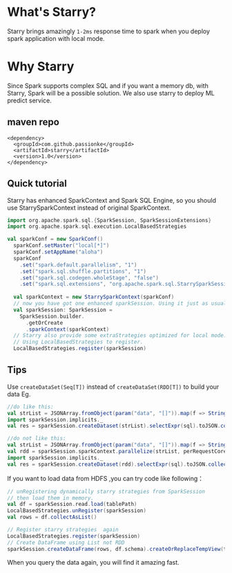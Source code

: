# What's Starry?

Starry brings amazingly `1-2ms`  response time to spark when you deploy spark application with local mode.

# Why Starry 

Since Spark supports complex SQL and if you want a memory db, with Starry, Spark will be a possible solution.
We also use starry to deploy ML predict service.

## maven repo

```
<dependency>
  <groupId>com.github.passionke</groupId>
  <artifactId>starry</artifactId>
  <version>1.0</version>
</dependency>
```


## Quick tutorial

Starry has enhanced SparkContext and Spark SQL Engine, so you should use StarrySparkContext instead of original 
SparkContext.

```scala
import org.apache.spark.sql.{SparkSession, SparkSessionExtensions}
import org.apache.spark.sql.execution.LocalBasedStrategies

val sparkConf = new SparkConf()
  sparkConf.setMaster("local[*]")
  sparkConf.setAppName("aloha")
  sparkConf
    .set("spark.default.parallelism", "1")
    .set("spark.sql.shuffle.partitions", "1")
    .set("spark.sql.codegen.wholeStage", "false")
    .set("spark.sql.extensions", "org.apache.spark.sql.StarrySparkSessionExtension")
  
  val sparkContext = new StarrySparkContext(sparkConf)
  // now you have got one enhanced sparkSession. Using it just as usual.
  val sparkSession: SparkSession =
    SparkSession.builder.
      .getOrCreate
      .sparkContext(sparkContext)
  // Starry also provide some extraStrategies optimized for local mode. 
  // Using LocalBasedStrategies to register.
  LocalBasedStrategies.register(sparkSession)  
```

## Tips

Use `createDataSet(Seq[T])` instead of `createDataSet(RDD[T])` to build your data Eg.

```scala
//do like this:
val strList = JSONArray.fromObject(param("data", "[]")).map(f => StringFeature(f.toString))
import sparkSession.implicits._
val res = sparkSession.createDataset(strList).selectExpr(sql).toJSON.collect().mkString(",")

//do not like this:
val strList = JSONArray.fromObject(param("data", "[]")).map(f => StringFeature(f.toString))
val rdd = sparkSession.sparkContext.parallelize(strList, perRequestCoreNum)
import sparkSession.implicits._
val res = sparkSession.createDataset(rdd).selectExpr(sql).toJSON.collect().mkString(",")
```

If you want to load data from HDFS ,you can try code like following：

```scala
// unRegistering dynamically starry strategies from SparkSession
// then load them in memory.
val df = sparkSession.read.load(tablePath)
LocalBasedStrategies.unRegister(sparkSession)
val rows = df.collectAsList()

// Register starry strategies  again 
LocalBasedStrategies.register(sparkSession)
// Create DataFrame using List not RDD 
sparkSession.createDataFrame(rows, df.schema).createOrReplaceTempView(tableName)
```

When you query the data again, you will find it amazing fast.
